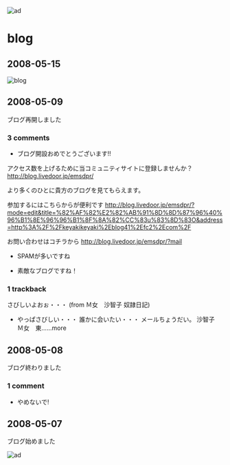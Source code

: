 ![ad](http://gyazo.com/139139aec74d1e0efbf60cc8e27cad40.png)

# blog
## 2008-05-15
![blog](http://www.seibug.co.jp/image1.gif)
## 2008-05-09
ブログ再開しました
### 3 comments
- ブログ開設おめでとうございます!!

アクセス数を上げるために当コミュニティサイトに登録しませんか？
http://blog.livedoor.jp/emsdpr/


より多くのひとに貴方のブログを見てもらえます。

参加するにはこちらからが便利です
http://blog.livedoor.jp/emsdpr/?mode=edit&title=%82%AF%82%E2%82%AB%91%8D%8D%87%96%40%96%B1%8E%96%96%B1%8F%8A%82%CC%83u%83%8D%83O&address=http%3A%2F%2Fkeyakikeyaki%2Eblog41%2Efc2%2Ecom%2F

お問い合わせはコチラから
http://blog.livedoor.jp/emsdpr/?mail

- SPAMが多いですね

- 素敵なブログですね！
### 1 trackback

さびしいよおぉ・・・ (from Ｍ女　沙智子 奴隷日記)

- やっぱさびしい・・・ 誰かに会いたい・・・ メールちょうだい。 沙智子　Ｍ女　東......more 

## 2008-05-08
ブログ終わりました
### 1 comment
- やめないで!
## 2008-05-07
ブログ始めました

![ad](http://gyazo.com/311bf1c226035174353b251bb21ea9c2.png)


